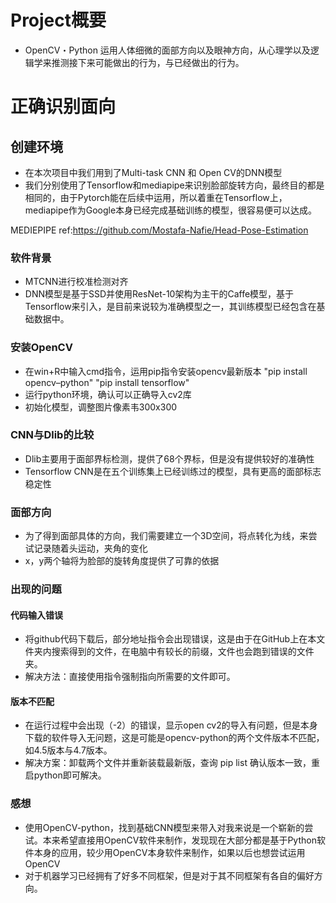 # Project概要
- OpenCV・Python 运用人体细微的面部方向以及眼神方向，从心理学以及逻辑学来推测接下来可能做出的行为，与已经做出的行为。


# 正确识别面向
## 创建环境
- 在本次项目中我们用到了Multi-task CNN 和 Open CV的DNN模型
- 我们分别使用了Tensorflow和mediapipe来识别脸部旋转方向，最终目的都是相同的，由于Pytorch能在后续中运用，所以着重在Tensorflow上，mediapipe作为Google本身已经完成基础训练的模型，很容易便可以达成。

MEDIEPIPE ref:https://github.com/Mostafa-Nafie/Head-Pose-Estimation

### 软件背景
- MTCNN进行校准检测对齐
- DNN模型是基于SSD并使用ResNet-10架构为主干的Caffe模型，基于Tensorflow来引入，是目前来说较为准确模型之一，其训练模型已经包含在基础数据中。
### 安装OpenCV
- 在win+R中输入cmd指令，运用pip指令安装opencv最新版本
"pip install opencv–python" "pip install tensorflow"
- 运行python环境，确认可以正确导入cv2库
- 初始化模型，调整图片像素韦300x300
### CNN与Dlib的比较
- Dlib主要用于面部界标检测，提供了68个界标，但是没有提供较好的准确性
- Tensorflow CNN是在五个训练集上已经训练过的模型，具有更高的面部标志稳定性
### 面部方向
- 为了得到面部具体的方向，我们需要建立一个3D空间，将点转化为线，来尝试记录随着头运动，夹角的变化
- x，y两个轴将为脸部的旋转角度提供了可靠的依据
### 出现的问题
#### 代码输入错误
- 将github代码下载后，部分地址指令会出现错误，这是由于在GitHub上在本文件夹内搜索得到的文件，在电脑中有较长的前缀，文件也会跑到错误的文件夹。
- 解决方法：直接使用指令强制指向所需要的文件即可。
#### 版本不匹配
- 在运行过程中会出现（-2）的错误，显示open cv2的导入有问题，但是本身下载的软件导入无问题，这是可能是opencv-python的两个文件版本不匹配，如4.5版本与4.7版本。
- 解决方案：卸载两个文件并重新装载最新版，查询 pip list 确认版本一致，重启python即可解决。
### 感想
- 使用OpenCV-python，找到基础CNN模型来带入对我来说是一个崭新的尝试。本来希望直接用OpenCV软件来制作，发现现在大部分都是基于Python软件本身的应用，较少用OpenCV本身软件来制作，如果以后也想尝试运用OpenCV
- 对于机器学习已经拥有了好多不同框架，但是对于其不同框架有各自的偏好方向。


